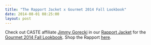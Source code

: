 ```yaml
---
title: "The Rapport Jacket x Gourmet 2014 Fall Lookbook"
date: 2014-08-01 08:25:00
layout: post
---
```


<p>Check out CASTE affiliate <a href="https://www.youtube.com/watch?v=B_Sb8c8Kwhs">Jimmy Gorecki</a> in our&nbsp;<a href="http://store.castequality.com/product/the-rapport-jacket">Rapport Jacket</a> for the <a href="http://hypebeast.com/2014/7/gourmet-2014-fall-lookbook">Gourmet 2014 Fall Lookbook</a>. Shop the Rapport <a href="http://store.castequality.com/product/the-rapport-jacket">here</a>.&nbsp;</p>

<p><a href="http://hypebeast.com/2014/7/gourmet-2014-fall-lookbook"><img alt="" data-rich-file-id="62" src="http://s3.amazonaws.com/caste-server-production/rich/rich_files/rich_files/62/blog/gourmet-2014-fall-lookbook-1.jpg" /></a></p>

